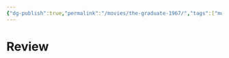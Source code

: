 ```yaml
---
{"dg-publish":true,"permalink":"/movies/the-graduate-1967/","tags":["movies"],"created":"2024-06-18","updated":"2024-06-18"}
---
```



# Review
